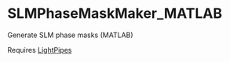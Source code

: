 # SLMPhaseMaskMaker_MATLAB
Generate SLM phase masks (MATLAB)

Requires [LightPipes](http://www.okotech.com/lightpipes)
